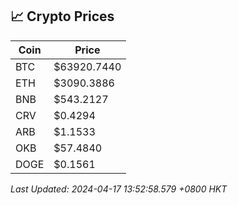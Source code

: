 ## 📈 Crypto Prices

| Coin | Price |
| ---- | ----- |
| BTC | $63920.7440 |
| ETH | $3090.3886 |
| BNB | $543.2127 |
| CRV | $0.4294 |
| ARB | $1.1533 |
| OKB | $57.4840 |
| DOGE | $0.1561 |

_Last Updated: 2024-04-17 13:52:58.579 +0800 HKT_